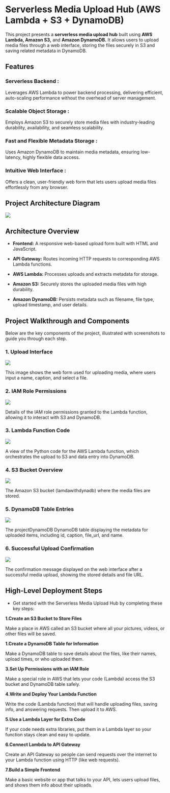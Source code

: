 # Serverless Media Upload Hub (AWS Lambda + S3 + DynamoDB)

This project presents a **serverless media upload hub** built using **AWS Lambda, Amazon S3,** and **Amazon DynamoDB.** It allows users to upload media files through a web interface, storing the files securely in S3 and saving related metadata in DynamoDB.

## Features 

### Serverless Backend :
Leverages AWS Lambda to power backend processing, delivering efficient, auto-scaling performance without the overhead of server management.
### Scalable Object Storage :
Employs Amazon S3 to securely store media files with industry-leading durability, availability, and seamless scalability.

### Fast and Flexible Metadata Storage :
Uses Amazon DynamoDB to maintain media metadata, ensuring low-latency, highly flexible data access.

### Intuitive Web Interface :
Offers a clean, user-friendly web form that lets users upload media files effortlessly from any browser.

## Project Architecture Diagram

![](./img/AWS-Lambda-with-S3-and-DynamoDB-%20architecture.png)

## Architecture Overview

* **Frontend:** A responsive web-based upload form built with HTML and JavaScript.

* **API Gateway:** Routes incoming HTTP requests to corresponding AWS Lambda functions.

* **AWS Lambda:** Processes uploads and extracts metadata for storage.

* **Amazon S3:** Securely stores the uploaded media files with high durability.

* **Amazon DynamoDB:** Persists metadata such as filename, file type, upload timestamp, and user details.

## Project Walkthrough and Components

Below are the key components of the project, illustrated with screenshots to guide you through each step.

### 1. Upload Interface

![](./img/photo_2025-10-04_14-48-25.jpg)

This image shows the web form used for uploading media, where users input a name, caption, and select a file.

### 2. IAM Role Permissions

![](./img/Screenshot%20(62).png)

Details of the IAM role permissions granted to the Lambda function, allowing it to interact with S3 and DynamoDB.

### 3. Lambda Function Code

![](./img/Screenshot%20(67).png)

A view of the Python code for the AWS Lambda function, which orchestrates the upload to S3 and data entry into DynamoDB.

### 4. S3 Bucket Overview

![](./img/Screenshot%20(60).png)

The Amazon S3 bucket (lamdawithdynadb) where the media files are stored.

### 5. DynamoDB Table Entries

![](./img/Screenshot%20(61).png)

The projectDynamoDB DynamoDB table displaying the metadata for uploaded items, including id, caption, file_url, and name.

### 6. Successful Upload Confirmation

![](./img/final%20img.jpg)

The confirmation message displayed on the web interface after a successful media upload, showing the stored details and file URL.

## High-Level Deployment Steps

* Get started with the Serverless Media Upload Hub by completing these key steps:

**1.Create an S3 Bucket to Store Files**

Make a place in AWS called an S3 bucket where all your pictures, videos, or other files will be saved.

**1.Create a DynamoDB Table for Information**

Make a DynamoDB table to save details about the files, like their names, upload times, or who uploaded them.

**3.Set Up Permissions with an IAM Role**

Make a special role in AWS that lets your code (Lambda) access the S3 bucket and DynamoDB table safely.

**4.Write and Deploy Your Lambda Function**

Write the code (Lambda function) that will handle uploading files, saving info, and answering requests. Then upload it to AWS.

**5.Use a Lambda Layer for Extra Code**

If your code needs extra libraries, put them in a Lambda layer so your function stays clean and easy to update.

**6.Connect Lambda to API Gateway**

Create an API Gateway so people can send requests over the internet to your Lambda function using HTTP (like web requests).

**7.Build a Simple Frontend**

Make a basic website or app that talks to your API, lets users upload files, and shows them info about their uploads.
